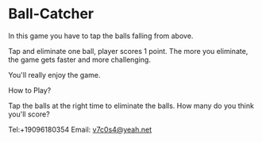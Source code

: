 # Ball-Catcher

In this game you have to tap the balls falling from above.

Tap and eliminate one ball, player scores 1 point. The more you eliminate, the game gets faster and more challenging.

You'll really enjoy the game.

How to Play?

Tap the balls at the right time to eliminate the balls. How many do you think you'll score?

Tel:+19096180354
Email:  v7c0s4@yeah.net
